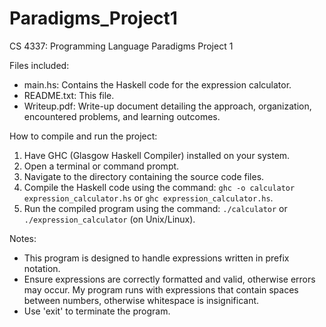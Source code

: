 # Paradigms_Project1
CS 4337: Programming Language Paradigms Project 1

Files included:
- main.hs: Contains the Haskell code for the expression calculator.
- README.txt: This file.
- Writeup.pdf: Write-up document detailing the approach, organization, encountered problems, and learning outcomes.

How to compile and run the project:
1. Have GHC (Glasgow Haskell Compiler) installed on your system.
2. Open a terminal or command prompt.
3. Navigate to the directory containing the source code files.
4. Compile the Haskell code using the command: `ghc -o calculator expression_calculator.hs` or `ghc expression_calculator.hs`.
5. Run the compiled program using the command: `./calculator` or `./expression_calculator` (on Unix/Linux).

Notes:
- This program is designed to handle expressions written in prefix notation.
- Ensure expressions are correctly formatted and valid, otherwise errors may occur. My program runs with expressions that contain spaces between numbers, otherwise whitespace is insignificant.
- Use 'exit' to terminate the program.


